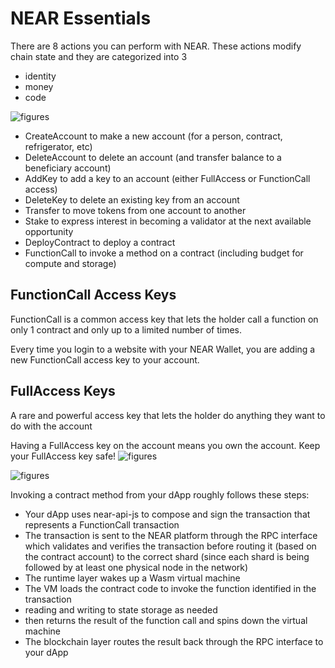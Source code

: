 # NEAR Essentials

There are 8 actions you can perform with NEAR. These actions modify chain state and they are categorized into 3
- identity
- money
- code

![figures]()

- CreateAccount to make a new account (for a person, contract, refrigerator, etc)
- DeleteAccount to delete an account (and transfer balance to a beneficiary account)
- AddKey to add a key to an account (either FullAccess or FunctionCall access)
- DeleteKey to delete an existing key from an account
- Transfer to move tokens from one account to another
- Stake to express interest in becoming a validator at the next available opportunity
- DeployContract to deploy a contract
- FunctionCall to invoke a method on a contract (including budget for compute and storage)

## FunctionCall Access Keys

FunctionCall is a common access key that lets the holder call a function on only 1 contract and only up to a limited number of times.

Every time you login to a website with your NEAR Wallet, you are adding a new FunctionCall access key to your account.

## FullAccess Keys

A rare and powerful access key that lets the holder do anything they want to do with the account

Having a FullAccess key on the account means you own the account. Keep your FullAccess key safe!
![figures]()


![figures]()


Invoking a contract method from your dApp roughly follows these steps:

- Your dApp uses near-api-js to compose and sign the transaction that represents a FunctionCall transaction
- The transaction is sent to the NEAR platform through the RPC interface which validates and verifies the transaction before routing it (based on the contract account) to the correct shard (since each shard is being followed by at least one physical node in the network)
- The runtime layer wakes up a Wasm virtual machine
- The VM loads the contract code to invoke the function identified in the transaction
- reading and writing to state storage as needed
- then returns the result of the function call and spins down the virtual machine
- The blockchain layer routes the result back through the RPC interface to your dApp







